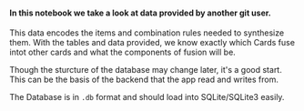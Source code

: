 #### In this notebook we take a look at data provided by another git user.
This data encodes the items and combination rules needed to synthesize them. With the tables and data provided, we know exactly which Cards fuse intot other cards and what the components of fusion will be.

Though the sturcture of the database may change later, it's a good start. This can be the basis of the backend that the app read and writes from.

The Database is in `.db` format and should load into SQLite/SQLite3 easily.

